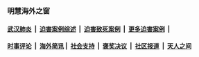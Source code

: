 
### 明慧海外之窗

####  [武汉肺炎](indexes/365.md?t=05120800) &nbsp;|&nbsp;  [迫害案例综述](indexes/328.md?t=05120800) &nbsp;|&nbsp; [迫害致死案例](indexes/277.md?t=05120800)  &nbsp;|&nbsp; [更多迫害案例](indexes/81.md?t=05120800)  &nbsp;|&nbsp; 
####  [时事评论](indexes/19.md?t=05120800) &nbsp;|&nbsp; [海外简讯](indexes/245.md?t=05120800)&nbsp;|&nbsp;  [社会支持](indexes/140.md?t=05120800) &nbsp;|&nbsp; [褒奖决议](indexes/282.md?t=05120800) &nbsp;|&nbsp; [社区报道](indexes/91.md?t=05120800)  &nbsp;|&nbsp; [天人之间](indexes/78.md?t=05120800) 

